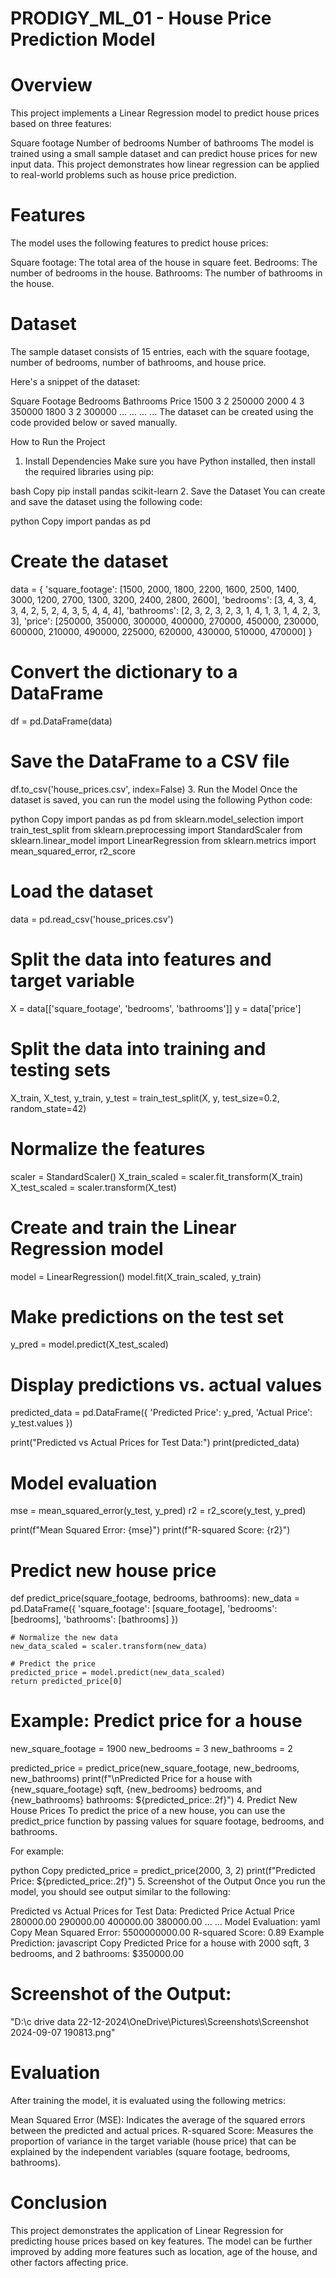 # PRODIGY_ML_01 - House Price Prediction Model
# Overview
This project implements a Linear Regression model to predict house prices based on three features:

Square footage
Number of bedrooms
Number of bathrooms
The model is trained using a small sample dataset and can predict house prices for new input data. This project demonstrates how linear regression can be applied to real-world problems such as house price prediction.

# Features
The model uses the following features to predict house prices:

Square footage: The total area of the house in square feet.
Bedrooms: The number of bedrooms in the house.
Bathrooms: The number of bathrooms in the house.
# Dataset
The sample dataset consists of 15 entries, each with the square footage, number of bedrooms, number of bathrooms, and house price.

Here's a snippet of the dataset:

Square Footage	Bedrooms	Bathrooms	Price
1500	3	2	250000
2000	4	3	350000
1800	3	2	300000
...	...	...	...
The dataset can be created using the code provided below or saved manually.

How to Run the Project
1. Install Dependencies
Make sure you have Python installed, then install the required libraries using pip:

bash
Copy
pip install pandas scikit-learn
2. Save the Dataset
You can create and save the dataset using the following code:

python
Copy
import pandas as pd

# Create the dataset
data = {
    'square_footage': [1500, 2000, 1800, 2200, 1600, 2500, 1400, 3000, 1200, 2700, 1300, 3200, 2400, 2800, 2600],
    'bedrooms': [3, 4, 3, 4, 3, 4, 2, 5, 2, 4, 3, 5, 4, 4, 4],
    'bathrooms': [2, 3, 2, 3, 2, 3, 1, 4, 1, 3, 1, 4, 2, 3, 3],
    'price': [250000, 350000, 300000, 400000, 270000, 450000, 230000, 600000, 210000, 490000, 225000, 620000, 430000, 510000, 470000]
}

# Convert the dictionary to a DataFrame
df = pd.DataFrame(data)

# Save the DataFrame to a CSV file
df.to_csv('house_prices.csv', index=False)
3. Run the Model
Once the dataset is saved, you can run the model using the following Python code:

python
Copy
import pandas as pd
from sklearn.model_selection import train_test_split
from sklearn.preprocessing import StandardScaler
from sklearn.linear_model import LinearRegression
from sklearn.metrics import mean_squared_error, r2_score

# Load the dataset
data = pd.read_csv('house_prices.csv')

# Split the data into features and target variable
X = data[['square_footage', 'bedrooms', 'bathrooms']]
y = data['price']

# Split the data into training and testing sets
X_train, X_test, y_train, y_test = train_test_split(X, y, test_size=0.2, random_state=42)

# Normalize the features
scaler = StandardScaler()
X_train_scaled = scaler.fit_transform(X_train)
X_test_scaled = scaler.transform(X_test)

# Create and train the Linear Regression model
model = LinearRegression()
model.fit(X_train_scaled, y_train)

# Make predictions on the test set
y_pred = model.predict(X_test_scaled)

# Display predictions vs. actual values
predicted_data = pd.DataFrame({
    'Predicted Price': y_pred,
    'Actual Price': y_test.values
})

print("Predicted vs Actual Prices for Test Data:")
print(predicted_data)

# Model evaluation
mse = mean_squared_error(y_test, y_pred)
r2 = r2_score(y_test, y_pred)

print(f"Mean Squared Error: {mse}")
print(f"R-squared Score: {r2}")

# Predict new house price
def predict_price(square_footage, bedrooms, bathrooms):
    new_data = pd.DataFrame({
        'square_footage': [square_footage],
        'bedrooms': [bedrooms],
        'bathrooms': [bathrooms]
    })

    # Normalize the new data
    new_data_scaled = scaler.transform(new_data)

    # Predict the price
    predicted_price = model.predict(new_data_scaled)
    return predicted_price[0]

# Example: Predict price for a house
new_square_footage = 1900
new_bedrooms = 3
new_bathrooms = 2

predicted_price = predict_price(new_square_footage, new_bedrooms, new_bathrooms)
print(f"\nPredicted Price for a house with {new_square_footage} sqft, {new_bedrooms} bedrooms, and {new_bathrooms} bathrooms: ${predicted_price:.2f}")
4. Predict New House Prices
To predict the price of a new house, you can use the predict_price function by passing values for square footage, bedrooms, and bathrooms.

For example:

python
Copy
predicted_price = predict_price(2000, 3, 2)
print(f"Predicted Price: ${predicted_price:.2f}")
5. Screenshot of the Output
Once you run the model, you should see output similar to the following:

Predicted vs Actual Prices for Test Data:
Predicted Price	Actual Price
280000.00	290000.00
400000.00	380000.00
...	...
Model Evaluation:
yaml
Copy
Mean Squared Error: 5500000000.00
R-squared Score: 0.89
Example Prediction:
javascript
Copy
Predicted Price for a house with 2000 sqft, 3 bedrooms, and 2 bathrooms: $350000.00
# Screenshot of the Output:

"D:\c drive data 22-12-2024\OneDrive\Pictures\Screenshots\Screenshot 2024-09-07 190813.png"

# Evaluation
After training the model, it is evaluated using the following metrics:

Mean Squared Error (MSE): Indicates the average of the squared errors between the predicted and actual prices.
R-squared Score: Measures the proportion of variance in the target variable (house price) that can be explained by the independent variables (square footage, bedrooms, bathrooms).
# Conclusion
This project demonstrates the application of Linear Regression for predicting house prices based on key features. The model can be further improved by adding more features such as location, age of the house, and other factors affecting price.
